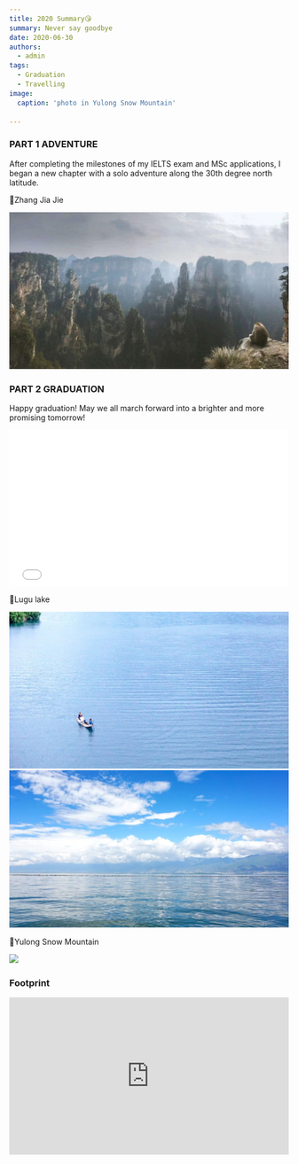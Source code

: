 ```yaml
---
title: 2020 Summary😘
summary: Never say goodbye
date: 2020-06-30
authors:
  - admin
tags:
  - Graduation
  - Travelling
image:
  caption: 'photo in Yulong Snow Mountain'

---
```


### PART 1 ADVENTURE

After completing the milestones of my IELTS exam and MSc applications, I began a new chapter with a solo adventure along the 30th degree north latitude.

📍Zhang Jia Jie

<img src='1.jpg'>


### PART 2 GRADUATION

Happy graduation! May we all march forward into a brighter and more promising tomorrow!

<div style="position:relative; padding-bottom:56.25%; height:0; overflow:hidden; max-width:100%;">
  <iframe 
    src="2020.mp4" 
    frameborder="0" 
    allowfullscreen 
    style="position:absolute; top:0; left:0; width:100%; height:100%;">
  </iframe>
</div>

📍Lugu lake

<img src='2.jpg'>
<img src='3.jpg'>

📍Yulong Snow Mountain

<img src='featured.jpg'>


### Footprint

<div style="position:relative; padding-bottom:56.25%; height:0; overflow:hidden; max-width:100%;">
  <iframe 
    src="https://www.google.com/maps/d/u/0/embed?mid=1qDSAGo6_nydjYiV1M5nPmqzrsUGHwlk&ehbc=2E312F"
    style="position:absolute; top:0; left:0; width:100%; height:100%; border:0;"
    allowfullscreen=""
    loading="lazy">
  </iframe>
</div>


